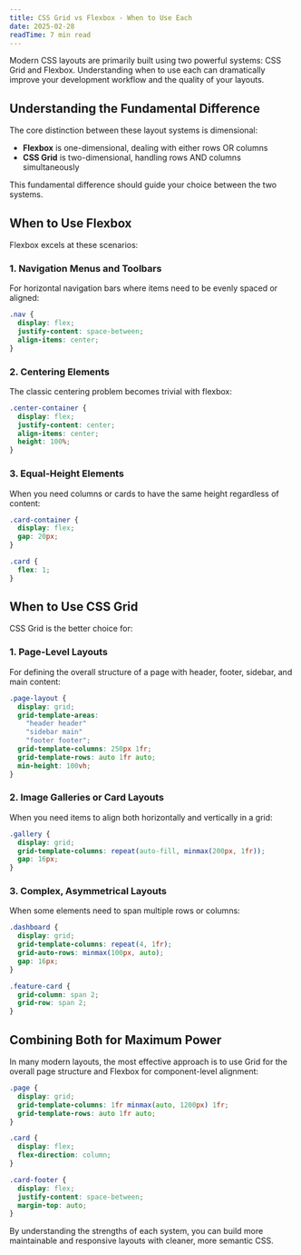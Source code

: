 ```yaml
---
title: CSS Grid vs Flexbox - When to Use Each
date: 2025-02-28
readTime: 7 min read
---
```


Modern CSS layouts are primarily built using two powerful systems: CSS Grid and Flexbox. Understanding when to use each can dramatically improve your development workflow and the quality of your layouts.

## Understanding the Fundamental Difference

The core distinction between these layout systems is dimensional:

- **Flexbox** is one-dimensional, dealing with either rows OR columns
- **CSS Grid** is two-dimensional, handling rows AND columns simultaneously

This fundamental difference should guide your choice between the two systems.

## When to Use Flexbox

Flexbox excels at these scenarios:

### 1. Navigation Menus and Toolbars

For horizontal navigation bars where items need to be evenly spaced or aligned:

```css
.nav {
  display: flex;
  justify-content: space-between;
  align-items: center;
}
```

### 2. Centering Elements

The classic centering problem becomes trivial with flexbox:

```css
.center-container {
  display: flex;
  justify-content: center;
  align-items: center;
  height: 100%;
}
```

### 3. Equal-Height Elements

When you need columns or cards to have the same height regardless of content:

```css
.card-container {
  display: flex;
  gap: 20px;
}

.card {
  flex: 1;
}
```

## When to Use CSS Grid

CSS Grid is the better choice for:

### 1. Page-Level Layouts

For defining the overall structure of a page with header, footer, sidebar, and main content:

```css
.page-layout {
  display: grid;
  grid-template-areas:
    "header header"
    "sidebar main"
    "footer footer";
  grid-template-columns: 250px 1fr;
  grid-template-rows: auto 1fr auto;
  min-height: 100vh;
}
```

### 2. Image Galleries or Card Layouts

When you need items to align both horizontally and vertically in a grid:

```css
.gallery {
  display: grid;
  grid-template-columns: repeat(auto-fill, minmax(200px, 1fr));
  gap: 16px;
}
```

### 3. Complex, Asymmetrical Layouts

When some elements need to span multiple rows or columns:

```css
.dashboard {
  display: grid;
  grid-template-columns: repeat(4, 1fr);
  grid-auto-rows: minmax(100px, auto);
  gap: 16px;
}

.feature-card {
  grid-column: span 2;
  grid-row: span 2;
}
```

## Combining Both for Maximum Power

In many modern layouts, the most effective approach is to use Grid for the overall page structure and Flexbox for component-level alignment:

```css
.page {
  display: grid;
  grid-template-columns: 1fr minmax(auto, 1200px) 1fr;
  grid-template-rows: auto 1fr auto;
}

.card {
  display: flex;
  flex-direction: column;
}

.card-footer {
  display: flex;
  justify-content: space-between;
  margin-top: auto;
}
```

By understanding the strengths of each system, you can build more maintainable and responsive layouts with cleaner, more semantic CSS.
